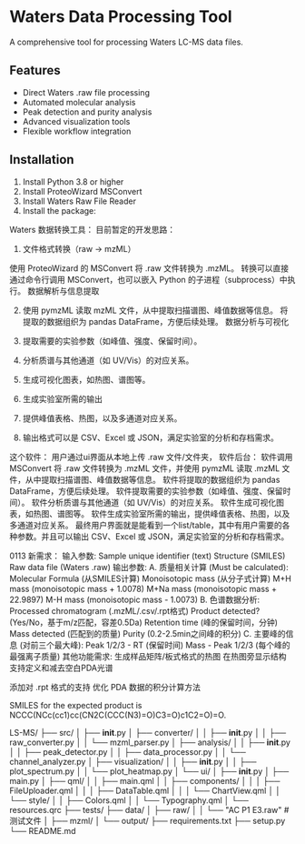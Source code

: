 # Waters Data Processing Tool

A comprehensive tool for processing Waters LC-MS data files.

## Features

- Direct Waters .raw file processing
- Automated molecular analysis
- Peak detection and purity analysis
- Advanced visualization tools
- Flexible workflow integration

## Installation

1. Install Python 3.8 or higher
2. Install ProteoWizard MSConvert
3. Install Waters Raw File Reader
4. Install the package:

Waters 数据转换工具：
目前暂定的开发思路：
1. 文件格式转换（raw → mzML）

使用 ProteoWizard 的 MSConvert 将 .raw 文件转换为 .mzML。
转换可以直接通过命令行调用 MSConvert，也可以嵌入 Python 的子进程（subprocess）中执行。
数据解析与信息提取

2. 使用 pymzML 读取 mzML 文件，从中提取扫描谱图、峰值数据等信息。
将提取的数据组织为 pandas DataFrame，方便后续处理。
数据分析与可视化

3. 提取需要的实验参数（如峰值、强度、保留时间）。
4. 分析质谱与其他通道（如 UV/Vis）的对应关系。
5. 生成可视化图表，如热图、谱图等。
6. 生成实验室所需的输出

7. 提供峰值表格、热图，以及多通道对应关系。
8. 输出格式可以是 CSV、Excel 或 JSON，满足实验室的分析和存档需求。

这个软件：
用户通过ui界面从本地上传 .raw 文件/文件夹，
软件后台：
软件调用 MSConvert 将 .raw 文件转换为 .mzML 文件，并使用 pymzML 读取 .mzML 文件，从中提取扫描谱图、峰值数据等信息。
软件将提取的数据组织为 pandas DataFrame，方便后续处理。
软件提取需要的实验参数（如峰值、强度、保留时间）。
软件分析质谱与其他通道（如 UV/Vis）的对应关系。
软件生成可视化图表，如热图、谱图等。
软件生成实验室所需的输出，提供峰值表格、热图，以及多通道对应关系。
最终用户界面就是能看到一个list/table，其中有用户需要的各种参数。并且可以输出 CSV、Excel 或 JSON，满足实验室的分析和存档需求。

0113 新需求：
输入参数:
Sample unique identifier (text)
Structure (SMILES)
Raw data file (Waters .raw)
输出参数:
A. 质量相关计算 (Must be calculated):
Molecular Formula (从SMILES计算)
Monoisotopic mass (从分子式计算)
M+H mass (monoisotopic mass + 1.0078)
M+Na mass (monoisotopic mass + 22.9897)
M-H mass (monoisotopic mass - 1.0073)
B. 色谱数据分析:
Processed chromatogram (.mzML/.csv/.rpt格式)
Product detected? (Yes/No，基于m/z匹配，容差0.5Da)
Retention time (峰的保留时间，分钟)
Mass detected (匹配到的质量)
Purity (0.2-2.5min之间峰的积分)
C. 主要峰的信息 (对前三个最大峰):
Peak 1/2/3 - RT (保留时间)
Mass - Peak 1/2/3 (每个峰的最强离子质量)
其他功能需求:
生成样品矩阵/板式格式的热图
在热图旁显示结构
支持定义和减去空白PDA光谱

添加对 .rpt 格式的支持
优化 PDA 数据的积分计算方法

SMILES for the expected product is NCCC(NCc(cc1)cc(CN2C(CCC(N3)=O)C3=O)c1C2=O)=O. 

LS-MS/
├── src/
│   ├── __init__.py
│   ├── converter/
│   │   ├── __init__.py
│   │   ├── raw_converter.py
│   │   └── mzml_parser.py
│   ├── analysis/
│   │   ├── __init__.py
│   │   ├── peak_detector.py
│   │   ├── data_processor.py
│   │   └── channel_analyzer.py
│   ├── visualization/
│   │   ├── __init__.py
│   │   ├── plot_spectrum.py
│   │   └── plot_heatmap.py
│   └── ui/
│       ├── __init__.py
│       ├── main.py
│       ├── qml/
│       │   ├── main.qml
│       │   ├── components/
│       │   │   ├── FileUploader.qml
│       │   │   ├── DataTable.qml
│       │   │   └── ChartView.qml
│       │   └── style/
│       │       ├── Colors.qml
│       │       └── Typography.qml
│       └── resources.qrc
├── tests/
├── data/
│   ├── raw/
│   │   └── "AC P1 E3.raw"    # 测试文件
│   ├── mzml/
│   └── output/
├── requirements.txt
├── setup.py
└── README.md